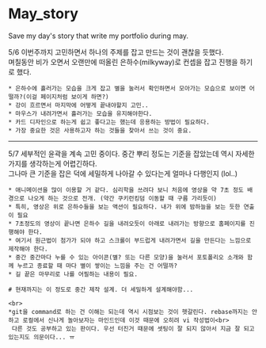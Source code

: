 # May_story
Save my day's story that write my portfolio during may.

5/6 이번주까지 고민하면서 하나의 주제를 잡고 만드는 것이 괜찮을 듯했다.<br>
    며칠동안 비가 오면서 오랜만에 떠올린 은하수(milkyway)로
    컨셉을 잡고 진행을 하기로 했다.
    
    
    * 은하수에 흘러가는 모습을 크게 잡고 별을 눌러서 확인하면서 모아가는 모습으로 보이면 어떨까?(이걸 페이지처럼 보이게 하면?)
    * 강이 흐르면서 마지막에 어떻게 끝내야할지 고민..
    * 마우스가 내려가면서 흘러가는 모습을 유지해야한다.
    * 카드 디자인으로 하는게 쉽고 좋다고는 했는데 응용하는 방법이 필요하다.
    * 가장 중요한 것은 사용하고자 하는 것들을 찾아서 쓰는 것이 중요.
-----------------------------------------------------------------------------------------------------------------

5/7 세부적인 윤곽을 계속 고민 중이다. 중간 뿌리 정도는 기준을 잡았는데 역시 자세한 가지를 생각하는게 어렵긴하다.<br>
    그나마 큰 기준을 잡은 덕에 세밀하게 나아갈 수 있다는게 얼마나 다행인지 (lol..)
    
    * 애니메이션을 많이 이용할 거 같다. 심리학을 쓰려다 보니 처음에 영상을 약 7초 정도 배경으로 나오게 하는 것으로 전개. (약간 쿠키런킹덤 이동할 때 구름 가리듯이)
    * 특히, 영상은 위로 은하수들을 보는 액션이 필요하다. 내가 위에 밤하늘을 보는 듯한 연출이 필요
    * 7초정도의 영상이 끝나면 은하수 길을 내려오듯이 아래로 내려가는 방향으로 홈페이지를 진행해야 한다.
    * 여기서 원근법이 첨가가 되야 하고 스크롤이 부드럽게 내려가면서 길을 만든다는 느낌으로 제작해야 한다.
    * 중간 중간마다 누를 수 있는 아이콘(별? 또는 다른 모양)을 눌러서 포토폴리오 소개와 함께 누르고 종료할 때 마다 별이 쌓이는 느낌을 주는 건 어떨까?
    * 길 끝은 마무리로 나를 어필하는 내용이 필요.
    
    # 현재까지는 이 정도로 중간 제작 설계. 더 세밀하게 설계해야함...
    
    <br>
    *git을 command로 하는 건 이해는 되는데 역시 시점보는 것이 헷갈린다. rebase까지는 안하고 로컬에서 신나게 놀아보자는 마인드인데 이것 때문에 오히려 vi 작성법이<br>
     다른 것도 공부하고 있는 판이다. 우선 터진거 때문에 셋팅이 잘 되지 않아서 지금 잘 되고 있는지도 의문이다... ㅠ
     
